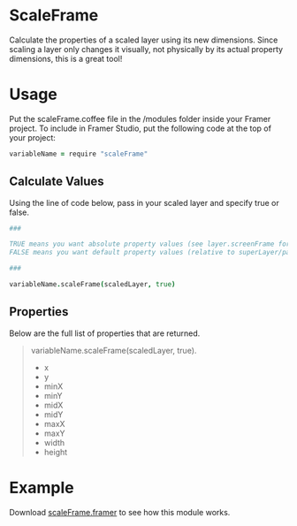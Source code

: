 # ScaleFrame
Calculate the properties of a scaled layer using its new dimensions. Since scaling a layer only changes it visually, not physically by its actual property dimensions, this is a great tool! 

# Usage
Put the scaleFrame.coffee file in the /modules folder inside your Framer project. To include in Framer Studio, put the following code at the top of your project:
```coffee
variableName = require "scaleFrame"
```
## Calculate Values
Using the line of code below, pass in your scaled layer and specify true or false.
```coffee
###

TRUE means you want absolute property values (see layer.screenFrame for documentation)
FALSE means you want default property values (relative to superLayer/parent layer if applicable)

###

variableName.scaleFrame(scaledLayer, true)
```
## Properties
Below are the full list of properties that are returned.

> variableName.scaleFrame(scaledLayer, true).
> - x
> - y
> - minX
> - minY
> - midX
> - midY
> - maxX
> - maxY
> - width
> - height

# Example
Download <a href="https://github.com/joshmtucker/ScaleFrame/tree/master/scaleFrame.framer">scaleFrame.framer</a> to see how this module works.




  
